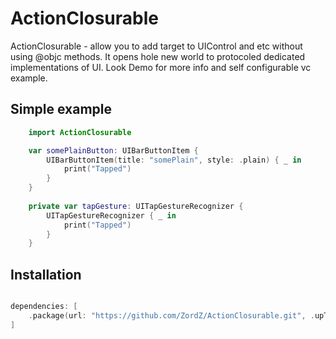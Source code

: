 # ActionClosurable

ActionClosurable - allow you to add target to UIControl and etc without using @objc methods.
It opens hole new world to protocoled dedicated implementations of UI.
Look Demo for more info and self configurable vc example.


## Simple example

```swift
    import ActionClosurable

    var somePlainButton: UIBarButtonItem {
        UIBarButtonItem(title: "somePlain", style: .plain) { _ in
            print("Tapped")
        }
    }
    
    private var tapGesture: UITapGestureRecognizer {
        UITapGestureRecognizer { _ in
            print("Tapped")
        }
    }

```

## Installation
```swift

dependencies: [
    .package(url: "https://github.com/ZordZ/ActionClosurable.git", .upToNextMajor(from: "1.0.0"))
]

```
